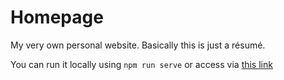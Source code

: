 # Homepage
My very own personal website. Basically this is just a résumé.

You can run it locally using `npm run serve` or access via [this link](https://https://olehilchyshyn.github.io/homepage/)

